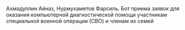 Ахмадуллин Айназ, Нурмухаметов Фарсиль. Бот  приема заявок  для оказания компьютерной диагностической помощи участникам специальной военной операции (СВО) и членам их семей
